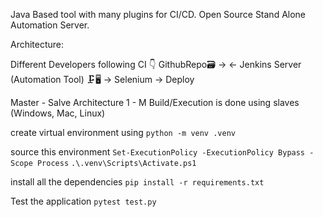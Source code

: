 Java Based tool with many plugins for CI/CD.
Open Source Stand Alone Automation Server.

Architecture:

Different Developers following CI
👇
GithubRepo🗃️ -> <- Jenkins Server (Automation Tool) 🗜️🖥️ -> Selenium -> Deploy

Master - Salve Architecture
1 - M
Build/Execution is done using slaves (Windows, Mac, Linux)

create virtual environment using
`python -m venv .venv`

source this environment
`Set-ExecutionPolicy -ExecutionPolicy Bypass -Scope Process`
`.\.venv\Scripts\Activate.ps1`

install all the dependencies
`pip install -r requirements.txt`

Test the application
`pytest test.py`
